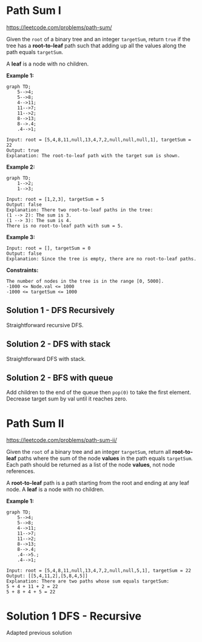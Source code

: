 # Path Sum I
https://leetcode.com/problems/path-sum/

Given the `root` of a binary tree and an integer `targetSum`, return `true` if the tree has a **root-to-leaf** path such
that adding up all the values along the path equals `targetSum`.

A **leaf** is a node with no children.

**Example 1:**
```mermaid
graph TD;
    5-->4;
    5-->8;
    4-->11;
    11-->7;
    11-->2;
    8-->13;
    8-->.4;
    .4-->1;
```
    Input: root = [5,4,8,11,null,13,4,7,2,null,null,null,1], targetSum = 22
    Output: true
    Explanation: The root-to-leaf path with the target sum is shown.

**Example 2:**
```mermaid
graph TD;
    1-->2;
    1-->3;

```
    Input: root = [1,2,3], targetSum = 5
    Output: false
    Explanation: There two root-to-leaf paths in the tree:
    (1 --> 2): The sum is 3.
    (1 --> 3): The sum is 4.
    There is no root-to-leaf path with sum = 5.

**Example 3:**

    Input: root = [], targetSum = 0
    Output: false
    Explanation: Since the tree is empty, there are no root-to-leaf paths.

 

**Constraints:**

    The number of nodes in the tree is in the range [0, 5000].
    -1000 <= Node.val <= 1000
    -1000 <= targetSum <= 1000

## Solution 1 - DFS Recursively
Straightforward recursive DFS.

## Solution 2 - DFS with stack
Straightforward DFS with stack.

## Solution 2 - BFS with queue
Add children to the end of the queue then `pop(0)` to take the first element. Decrease target sum by val until it 
reaches zero.

# Path Sum II
https://leetcode.com/problems/path-sum-ii/

Given the `root` of a binary tree and an integer `targetSum`, return all **root-to-leaf** paths where the sum of the 
node **values** in the path equals `targetSum`. Each path should be returned as a list of the node **values**, not node 
references.

A **root-to-leaf** path is a path starting from the root and ending at any leaf node. A **leaf** is a node with no children.

**Example 1:**
```mermaid
graph TD;
    5-->4;
    5-->8;
    4-->11;
    11-->7;
    11-->2;
    8-->13;
    8-->.4;
    .4-->5.;
    .4-->1;
```
    Input: root = [5,4,8,11,null,13,4,7,2,null,null,5,1], targetSum = 22
    Output: [[5,4,11,2],[5,8,4,5]]
    Explanation: There are two paths whose sum equals targetSum:
    5 + 4 + 11 + 2 = 22
    5 + 8 + 4 + 5 = 22

# Solution 1 DFS - Recursive
Adapted previous solution